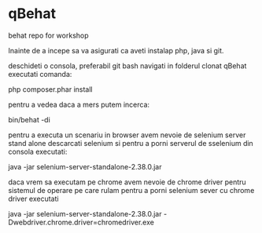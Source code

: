 # qBehat
behat repo for workshop

Inainte de a incepe sa va asigurati ca aveti instalap php, java si git.

deschideti o consola, preferabil git bash
navigati in folderul clonat qBehat
executati comanda:

php composer.phar install


pentru a vedea daca a mers putem incerca:

bin/behat -di


pentru a executa un scenariu in browser avem nevoie de selenium server stand alone
descarcati selenium si pentru a porni serverul de sselenium din consola executati:

java -jar selenium-server-standalone-2.38.0.jar

daca vrem sa executam pe chrome avem nevoie de chrome driver pentru sistemul de operare pe care rulam
pentru a porni selenium sever cu chrome driver executati

java -jar selenium-server-standalone-2.38.0.jar -Dwebdriver.chrome.driver=chromedriver.exe